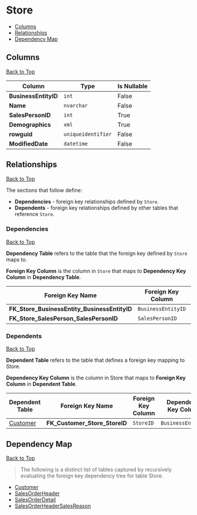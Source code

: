 # Store

* [Columns](#columns)
* [Relationships](#relationships)
* [Dependency Map](#dependency-map)

## Columns
[Back to Top](#store)

Column | Type | Is Nullable
-------|------|------------
**BusinessEntityID** | `int` | False
**Name** | `nvarchar` | False
**SalesPersonID** | `int` | True
**Demographics** | `xml` | True
**rowguid** | `uniqueidentifier` | False
**ModifiedDate** | `datetime` | False

## Relationships
[Back to Top](#store)


The sections that follow define:
* **Dependencies** - foreign key relationships defined by `Store`.
* **Dependents** - foreign key relationships defined by other tables that reference `Store`.

### Dependencies
[Back to Top](#store)

**Dependency Table** refers to the table that the foreign key defined by `Store` maps to.

**Foreign Key Column** is the column in `Store` that maps to **Dependency Key Column** in **Dependency Table**.

Foreign Key Name | Foreign Key Column | Dependency Table | Dependency Key Column
-----------------|--------------------|------------------|----------------------
**FK_Store_BusinessEntity_BusinessEntityID** | `BusinessEntityID` | [BusinessEntity](./BusinessEntity.md) | `BusinessEntityID`
**FK_Store_SalesPerson_SalesPersonID** | `SalesPersonID` | [SalesPerson](./SalesPerson.md) | `BusinessEntityID`

### Dependents
[Back to Top](#store)

**Dependent Table** refers to the table that defines a foreign key mapping to Store.

**Dependency Key Column** is the column in Store that maps to **Foreign Key Column** in **Dependent Table**.

Dependent Table | Foreign Key Name | Foreign Key Column | Dependency Key Column
----------------|------------------|--------------------|----------------------
[Customer](./Customer.md) | **FK_Customer_Store_StoreID** | `StoreID` | `BusinessEntityID`

## Dependency Map
[Back to Top](#store)

> The following is a distinct list of tables captured by recursively evaluating the foreign key dependency tree for table Store.

* [Customer](./Customer.md)
* [SalesOrderHeader](./SalesOrderHeader.md)
* [SalesOrderDetail](./SalesOrderDetail.md)
* [SalesOrderHeaderSalesReason](./SalesOrderHeaderSalesReason.md)
